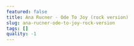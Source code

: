 ```yaml
---
featured: false
title: Ana Rucner - Ode To Joy (rock version)
slug: ana-rucner-ode-to-joy-rock-version
tags: []
quality: -1
---
```


